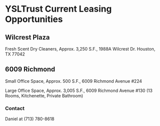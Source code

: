 # YSLTrust Current Leasing Opportunities


## Wilcrest Plaza

Fresh Scent Dry Cleaners, Approx. 3,250 S.F., 1988A Wilcrest Dr. Houston, TX 77042




## 6009 Richmond

Small Office Space, Approx. 500 S.F., 6009 Richmond Avenue #224




Large Office Space, Approx. 3,005 S.F., 6009 Richmond Avenue #130 (13 Rooms, Kitchenette, Private Bathroom)


### Contact

Daniel at (713) 780-8618